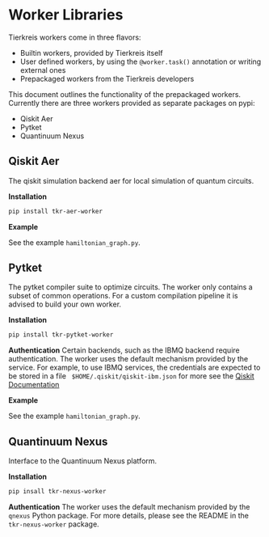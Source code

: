 # Worker Libraries

Tierkreis workers come in three flavors:

- Builtin workers, provided by Tierkreis itself
- User defined workers, by using the `@worker.task()` annotation or writing external ones
- Prepackaged workers from the Tierkreis developers

This document outlines the functionality of the prepackaged workers.
Currently there are three workers provided as separate packages on pypi:

- Qiskit Aer
- Pytket
- Quantinuum Nexus

## Qiskit Aer

The qiskit simulation backend aer for local simulation of quantum circuits.

**Installation**

```sh
pip install tkr-aer-worker
```

**Example**

See the example `hamiltonian_graph.py`.

## Pytket

The pytket compiler suite to optimize circuits.
The worker only contains a subset of common operations.
For a custom compilation pipeline it is advised to build your own worker.

**Installation**

```sh
pip install tkr-pytket-worker
```

**Authentication**
Certain backends, such as the IBMQ backend require authentication.
The worker uses the default mechanism provided by the service.
For example, to use IBMQ services, the credentials are expected to be stored in a file ` $HOME/.qiskit/qiskit-ibm.json` for more see the [Qiskit Documentation](https://quantum.cloud.ibm.com/docs/en/guides/cloud-setup)

**Example**

See the example `hamiltonian_graph.py`.

## Quantinuum Nexus

Interface to the Quantinuum Nexus platform.

**Installation**

```sh
pip insall tkr-nexus-worker
```

**Authentication**
The worker uses the default mechanism provided by the `qnexus` Python package. For more details, please see the README in the `tkr-nexus-worker` package.

